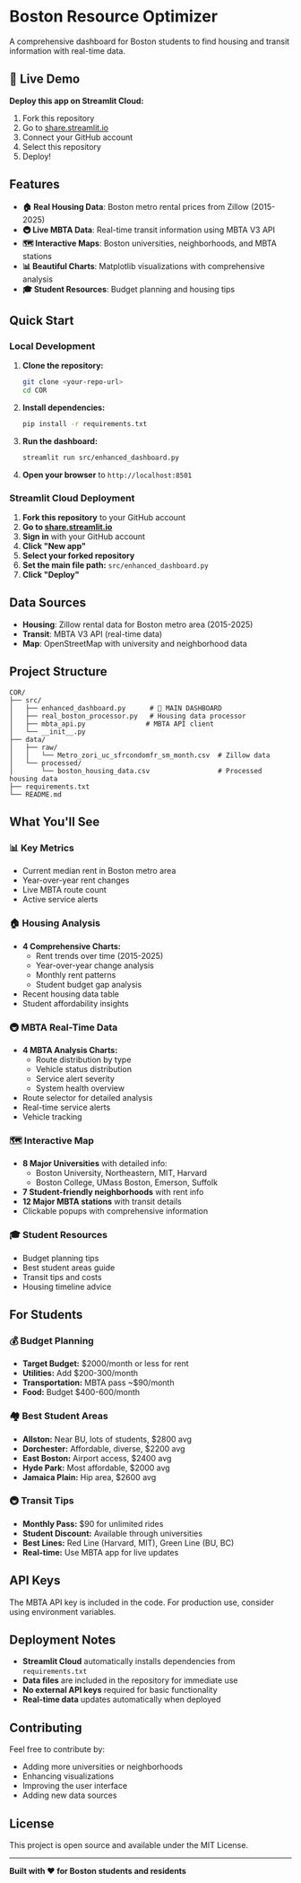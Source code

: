 # Boston Resource Optimizer

A comprehensive dashboard for Boston students to find housing and transit information with real-time data.

## 🚀 Live Demo

**Deploy this app on Streamlit Cloud:**
1. Fork this repository
2. Go to [share.streamlit.io](https://share.streamlit.io)
3. Connect your GitHub account
4. Select this repository
5. Deploy!

## Features

- **🏠 Real Housing Data**: Boston metro rental prices from Zillow (2015-2025)
- **🚇 Live MBTA Data**: Real-time transit information using MBTA V3 API
- **🗺️ Interactive Maps**: Boston universities, neighborhoods, and MBTA stations
- **📊 Beautiful Charts**: Matplotlib visualizations with comprehensive analysis
- **🎓 Student Resources**: Budget planning and housing tips

## Quick Start

### Local Development

1. **Clone the repository:**
   ```bash
   git clone <your-repo-url>
   cd COR
   ```

2. **Install dependencies:**
   ```bash
   pip install -r requirements.txt
   ```

3. **Run the dashboard:**
   ```bash
   streamlit run src/enhanced_dashboard.py
   ```

4. **Open your browser** to `http://localhost:8501`

### Streamlit Cloud Deployment

1. **Fork this repository** to your GitHub account
2. **Go to [share.streamlit.io](https://share.streamlit.io)**
3. **Sign in** with your GitHub account
4. **Click "New app"**
5. **Select your forked repository**
6. **Set the main file path:** `src/enhanced_dashboard.py`
7. **Click "Deploy"**

## Data Sources

- **Housing**: Zillow rental data for Boston metro area (2015-2025)
- **Transit**: MBTA V3 API (real-time data)
- **Map**: OpenStreetMap with university and neighborhood data

## Project Structure

```
COR/
├── src/
│   ├── enhanced_dashboard.py      # 🎯 MAIN DASHBOARD
│   ├── real_boston_processor.py   # Housing data processor
│   ├── mbta_api.py               # MBTA API client
│   └── __init__.py
├── data/
│   ├── raw/
│   │   └── Metro_zori_uc_sfrcondomfr_sm_month.csv  # Zillow data
│   └── processed/
│       └── boston_housing_data.csv                 # Processed housing data
├── requirements.txt
└── README.md
```

## What You'll See

### 📊 Key Metrics
- Current median rent in Boston metro area
- Year-over-year rent changes
- Live MBTA route count
- Active service alerts

### 🏠 Housing Analysis
- **4 Comprehensive Charts:**
  - Rent trends over time (2015-2025)
  - Year-over-year change analysis
  - Monthly rent patterns
  - Student budget gap analysis
- Recent housing data table
- Student affordability insights

### 🚇 MBTA Real-Time Data
- **4 MBTA Analysis Charts:**
  - Route distribution by type
  - Vehicle status distribution
  - Service alert severity
  - System health overview
- Route selector for detailed analysis
- Real-time service alerts
- Vehicle tracking

### 🗺️ Interactive Map
- **8 Major Universities** with detailed info:
  - Boston University, Northeastern, MIT, Harvard
  - Boston College, UMass Boston, Emerson, Suffolk
- **7 Student-friendly neighborhoods** with rent info
- **12 Major MBTA stations** with transit details
- Clickable popups with comprehensive information

### 🎓 Student Resources
- Budget planning tips
- Best student areas guide
- Transit tips and costs
- Housing timeline advice

## For Students

### 💰 Budget Planning
- **Target Budget:** $2000/month or less for rent
- **Utilities:** Add $200-300/month
- **Transportation:** MBTA pass ~$90/month
- **Food:** Budget $400-600/month

### 🏘️ Best Student Areas
- **Allston:** Near BU, lots of students, $2800 avg
- **Dorchester:** Affordable, diverse, $2200 avg
- **East Boston:** Airport access, $2400 avg
- **Hyde Park:** Most affordable, $2000 avg
- **Jamaica Plain:** Hip area, $2600 avg

### 🚇 Transit Tips
- **Monthly Pass:** $90 for unlimited rides
- **Student Discount:** Available through universities
- **Best Lines:** Red Line (Harvard, MIT), Green Line (BU, BC)
- **Real-time:** Use MBTA app for live updates

## API Keys

The MBTA API key is included in the code. For production use, consider using environment variables.

## Deployment Notes

- **Streamlit Cloud** automatically installs dependencies from `requirements.txt`
- **Data files** are included in the repository for immediate use
- **No external API keys** required for basic functionality
- **Real-time data** updates automatically when deployed

## Contributing

Feel free to contribute by:
- Adding more universities or neighborhoods
- Enhancing visualizations
- Improving the user interface
- Adding new data sources

## License

This project is open source and available under the MIT License.

---

**Built with ❤️ for Boston students and residents**


